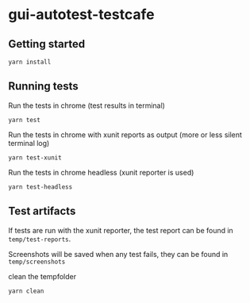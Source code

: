 # gui-autotest-testcafe

## Getting started
```
yarn install
```

## Running tests

Run the tests in chrome (test results in terminal)
```
yarn test
```
Run the tests in chrome with xunit reports as output (more or less silent terminal log)
```
yarn test-xunit
```
Run the tests in chrome headless (xunit reporter is used)
```
yarn test-headless
```
## Test artifacts
If tests are run with the xunit reporter, the test report can be found in ```temp/test-reports```.

Screenshots will be saved when any test fails, they can be found in ```temp/screenshots```

clean the tempfolder
```
yarn clean
```